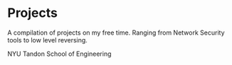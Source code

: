 # Projects

A compilation of projects on my free time.
Ranging from Network Security tools to low level reversing.

NYU Tandon School of Engineering
